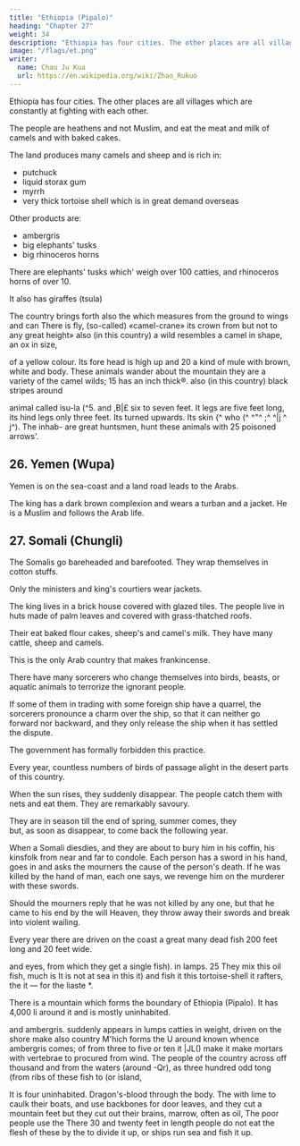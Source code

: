 ```yaml
---
title: "Ethiopia (Pipalo)"
heading: "Chapter 27"
weight: 34
description: "Ethiopia has four cities. The other places are all villages which are constantly at fighting with each other"
image: "/flags/et.png"
writer:
  name: Chau Ju Kua
  url: https://en.wikipedia.org/wiki/Zhao_Rukuo
---
```




Ethiopia has four cities. The other places are all villages which are constantly at fighting with each other.

The people are heathens and not Muslim, and eat the meat and milk of camels and with baked cakes.

The land produces many camels and sheep and is rich in:
- putchuck
- liquid storax gum
- myrrh
- very thick tortoise shell which is in great demand overseas

Other products are:
- ambergris
- big elephants' tusks
- big rhinoceros horns

There are elephants' tusks which' weigh over 100 catties, and rhinoceros horns of over 10.

It also has giraffes (tsula) 

The country brings forth also the
which measures from the ground to
wings and can
There
is
fly,
(so-called) «camel-crane»
its
crown from
but not to any great height»
also (in this country) a wild
resembles a camel in shape, an ox in
size,

of a yellow colour. Its fore
head
is
high up and 20
a kind of mule with brown, white and
body. These animals wander about the mountain
they are a variety of the camel
wilds;
15
has
an inch thick®.
also (in this country)
black stripes around

animal called isu-la (^5.
and
,B|£
six to seven feet. It
legs are five feet long, its hind legs only three feet. Its
turned upwards. Its skin
{^
who
(^
^"^
;^
^|j
^
j^). The inhab-
are great huntsmen, hunt these animals with 25
poisoned arrows'.

<!-- Notes.
1)
Pi-p'a-lo, in Cantonese, Pat-pa-lo,
which represents Par-pa-ra (see Hirth, CMnesische
Berbera, the Somali coast generally. The earliest mention of this country in
Chinese works is probably in the Yu-yang-tsa-tsu, 4,8*', which was written in the middle of the 30
ninth century. It runs as follows= «The land of Pa-pa-li
"fl Cantonese, Pat-pat-lik) is
Studien,
I,
33), is
(^^ J^
They do not
any cereals, but they eat meat; more frequently
even they prick a vein of one of their oxen, mix the blood with milk and eat it uncooked. They
have no clothes, but they wrap round their waists a sheep's skin which hangs down and covers
them. Their women are clear-skinned and well-behaved. The people of this country make their 35
own countrymen prisoners whom they sell to strangers at prices many times more than they would
in the south-western Ocean.
eat


Their products are:

- elephants' tusks
-  and a-mo perfume
^S- Cantonese o-mut, Arabic 'aribar, i. e., ambergris).
fetch (at home).
(Kffl"
'^129
BEKBEKA COAST.
1,25
((yVhen Po-ssii (Persian) traders wish to enter this country, they form a caravan of several
thousand men, and after having made (the natives) a present of strips of cloth (?
'ffi)) *11
^^
them both young and old draw blo.od by pricking themselves and take an oath
^t), after which they trade their goods.
of
«From of
5
(ife]
mr jV
old (this country) has never been subject to any foreign power. In fighting they
use elephant's tusks, ribs, and wild cattle's horns as spears, and they have corselets (ffl
^?),
and bows and arrows. They have twenty myriads of foot-soldiers. The Arabs are continually
making raids on thema. In a slightly abridged form, T'ang-shu, 222Bj1b1> snbstantially reproduces
the above..See Hirth, J. C. B. R. A. S., XXI, 219 and J. A. 0. S. XXX, 47—51.
The four towns referred to were probably Berbera
the Barbara of western mediaeval
10
writers, Zeila, which Ibn Batuta says was the capital of the country, Magadoxo, IbnBatuta's
—
Makdashan, and possibly Brawa. Ibn Batuta, op. cit., II, 180 says the Berbera country
extended from Zeila to Magadoxo.
2) Our author presumably refers only to the inhabitants of the four cities as being Moslims.
181 says the people of Zeila and Magadoxo killed
15
3) Ibn Batuta, op. cit., II, 180
several hundred camels daily for food. He also refers to the wealth in sheep of the people of the
latter place. See also what our author says of the people of Chung-li (infra, Ch. XXVII), which
—
is
also Somaliland.
among the exports from the Berbera coast
gums and cinnamon. On the
various products here mentioned, see infra, Ch. XXVII, and Pt. II.
first made known to the Chinese
5) Quotation from Ling-wai-tai-ta, 3,6". The ostrich was
brought to the court of China
were
when
some
century
of
our
era,
second
the
of
beginning
in the
aParthian bird»). See
from Parthia. The Chinese then called them An-si-tsio
J^^
25 H6u-Han-shu, 88, and Hirth, China and Roman Orient, 39. In the Wei-shu, 102,12'', no name
camel, which feed on herbs and
is given them, they are simply «big birds which resemble a
4)
The
20 myrrh, a
Periplus, in the first
frankincense, tin,
little
century, mentions
ivory, tortoise-shell, odoriferous
^
(^
flesh
and are able
to
eat fire».
In the T'ang-shu, 22lB,7='
it is
said that this bird is commonly-
of colour, its feet like those of the
,|^) It is seven feet high, black
iron.
is
to
eat
and
able
day,
hundred
U
a
three
camel, it can travel
and
by the Arabs teir al-djamdl,
usMuriimrgh
Persians
the
called
by
is
ostrich
The
30
and Bret-
both meaning <(camel-bird». See Actes du Congrfes Internat. Oriental., 1889, 21—22,
called
<(camel-bird» ()E£
schneider, Mediaeval
our author)
35
all
2,
travel., 87, n. 132.
cit., 3,6) says the lo-fo-hau (he uses the same name for the ostrich as
which, according to his views, apparently, embraced
found in K'un-lun-ts'ong-k'i
to be a great island. See infra, Ch. XXXVIII,
conceived
he
the east coast of Afiica, but which
Ch6u
note
K'u-fei (op.
—
is
1.
6)
Tsu-la, in Cantonese, is'o-lap,
is,
of course, the girafe.
The Chinese name
is
Persian
«camel-ox») «girafe»,in Arabic zarafa.
zurnapa, surnapa (Meninski, but commonly mMurgav,\. e.
think
the girafe is a variety of camel. He
people
some
that
remarks
Masudi, op. cit., Ill, 3,
—
the Blacks.
very plentiful in the country of the Zanj
period we hear of the
in parts of southern Abyssinia. In the Ming
found
is
7)
near Magadoxo;
Brawa
of
as found in the country
(;f; ^J |^)
..spotted /«-?«» (:^ Ig
species
of zebra,
a
this
was
that
conjectures
Bretschneider, Ancient Chinese and Arabs, 27,
40 adds, that
it is
The zebra
^)
«Tiger-horse.> of the ancients.
Africa, etc., 16, noted that the people of Magadoxo «use
East
of
Coasts
the Hippotigris Burchelli, or
45
Duarte Barbosa,
herbs with their arrows».
Douw, the130
-->


## 26. Yemen (Wupa)

Yemen is on the sea-coast and a land road leads to the Arabs. 

The king has a dark brown complexion and wears a turban and a jacket. He is a Muslim and follows the Arab life. 

<!-- 
Note.
The name Wu-pa does not occur in any other mediaeval Chinese work known to us. It
appears possible that it is the same place referred to by Kia Tan as Wu-la (|& W]\) and 10
which, there
p. 133) that
this
is
some reason
may have been Sohar. See supra, p. 14, n. 1.
Oman, was like Wu-pa in people and
is certainly
We are told (infra,
general conditions;
strengthens the belief that the two localities were in pretty close proximity to each other.
Edrisi (Jaubert's trans.,
all
to think,
Wong-man, which
J,
152) speaking of Sohar says= ((Formerly there
parts of the world to bring the products of
Yemen and
came there traders from
export all kinds of things, and this 15
contributed to the prosperity of the country, which was besides rich in dates,
quinces and other fruits of superior quality. Expeditions to China were
come
figs,
made from
pomegranates,
there; but all
an end» since the rise of the pirate nest on the island of Kish,
which drove the trade of the Persian Gulf back to Aden.
this state of things has
to
 -->


## 27. Somali (Chungli)

The Somalis go bareheaded and barefooted. They wrap themselves in cotton stuffs. 

Only the ministers and king's courtiers wear jackets. 

The king lives in a brick house covered with glazed tiles. The people live in huts made of palm leaves and covered with grass-thatched roofs. 

Their eat baked flour cakes, sheep's and
camel's milk. They have many cattle, sheep and camels. 

This is the only Arab country that makes frankincense.

There have many sorcerers who change themselves into birds, beasts, or aquatic animals to terrorize the ignorant people. 

If some of them in trading with some foreign ship have a quarrel, the sorcerers pronounce a charm over the ship, so that it can neither go forward nor backward, and they only release the ship when it has settled the dispute. 

The government has formally forbidden this
practice.

Every year, countless numbers of birds of passage alight in the desert parts of this country.

When the sun rises, they suddenly disappear. The people catch them with nets and eat them. They are remarkably savoury. 

They are in season till the end of spring,
summer comes, they  
but, as soon as
disappear, to
come back the
following year.

When a Somali diesdies, and they are about to bury him in his coffin, his kinsfolk from near and far to condole. Each person has a sword in his hand, goes in and asks the mourners the cause of the person's death. If he was killed by the hand of man, each one says, we revenge him on the murderer with these swords. 

Should the mourners reply that he was not killed by any one, but that he came to his end by the
will Heaven, they throw away their swords and break into violent wailing.

Every year there are driven on the coast a great many dead fish 200 feet long and 20 feet wide. 

and eyes, from which they get
a single
fish).
in lamps.
25
They mix
this oil
fish,
much
is 
It is not
at sea
in this
it)
and
fish it
this
tortoise-shell
it
rafters, the
it
—
for the
liaste
*.

There is a mountain which forms the boundary of Ethiopia (Pipalo). It has 4,000 li around it and is mostly uninhabited. 


and ambergris.
suddenly appears in lumps
catties in weight, driven on the shore
make
also
country M'hich forms the
U around
known whence ambergris comes;
of from three to five or ten
it
|JL()
make
it
make mortars with
vertebrae to
procured from
wind. The people of the country
across
off
thousand
and from the waters (around
-Qr),
as three hundred odd tong (from
ribs of these fish to
(or island,

It is four
uninhabited. Dragon's-blood
through the body. The
with lime to caulk their boats, and use
backbones for door leaves, and they cut
a mountain
feet
but they cut out their brains, marrow,
often as
oil,
The poor people use the
There
30
and twenty
feet in length
people do not eat the flesh of these
by the
to divide it up, or ships
run
sea and fish it up.


<!-- Notes.
Chung-H, as a name of a country, does not occur in any other Chinese writer hefore
is no douht, however, that the region to which it is applied is the
Somali coast, but it included the island of Socotra. The name itself is not identified; it seems to
point to the word Zing, Zang or Zenj, for the mediaeval Arab writers refer to this region as the 
or after
Chau Ju-kua. There
wcountry of the Blacksa (Zanj).
Ibn Batuta,

180 says, the country of the Blacks extended

from Zeila oa the Beibera ccast to Magadoxo. See also Masudi, op. cit., Ill, 6, aad supra. The
town in which the king of Chung-li lived may well have been Magadoxo.
Libyan frankincense,
2) The African frankincense, also called by the Ancients Peratic and
was found according to the Periplus (§ 11), near Cape Aromata (Eas Jardafun), and there only;
it was of the very finest quality. See also infra, Pt. II.
produces, frankincense. See Bent, Southern Arabia, 380, S8t.
Barahnagar, which was
3) Ibn Batuta, IV, 227, says that the natives of the island of
Marco Polo (II, 399)
enchantment.
by
between Bengal and Sumatra, used to raise storms
speaks of the sorcery of the people of Socotra in nearly the same terms as Chau Jn-kua= «And
the supply,
Ch.
it
says,
was most abundant, and
Socotra produced, and
II.
you must know that
5
still
in this Island there are the best enchanters in the world. It is true that 10
of his ability; but 'tis all to no purpose, for
and so must they also. I will give you a sample of
their enchantments. There, if a ship be sailing past with a fair wind and a strong, they will raise
a contrary wind and compel her to turn back. In. fact they make the wind blow as they list, and
their Archbishop forbids the practice to the best
they insist that their forefathers followed
it,
produce great tempests and disasters; and other such sorceries they perform, which
it
will be IB
better to say nothing about in our Book».
Friar
Joanno dos Santos
(A.
D. 1597) says «In the
He
of Zanzibar dwelt one Chande, a
great Sorcerer, which caused his Pangayo, which the Factor had taken against his
will, to
stand
were in defiance of the Winde, till the Factor had satisfied him, and then to fly forth
the River after her fellowes at his words. He made that a Portugall which had angered him, 20
could never open his mouth to speake, but a Cocke crowed in his belly, till he had reconciled
still
as
it
himselfe= with other like odious sorceries». See
Purchas, His
Pilgrimes, IX, 254.
Not twenty years ago Theo. Bent found that the Somalis were afraid of the witchcraft of
the natives of Socotra. Theo. Bent, Southern Arabia, 361.
4) Eastern and Western mediaeval writers all speak of the vast numbers of whales in the 25
Indian Ocean and the Persian Gulf. Kazwini says that whales were often caught by the low tide
in the channels near Basra.
The people harpooned them and got much oil out
Beinaud, Relations, I, 145
of the brain,
which
— 146. Marco Polo
they used for their lamps and smearing ships.
speaks of the capture of whales by the people of Socotra, and of the great abundance of whales
and of capdols («oil-heads», spermaceti whales) oflf tlie Zanguebar coast (II, 399, 404).
30
Tong (}^) is not known as a measure of capacity. It is usually the Sanskrit tola, a
weight equal to 4 mashas. In our text the character must transcribe some other foreign word,
Persian probably. Conf. supra, p. 69j n. 2. Edrisi, I, 95, 06, says= «A11 Chinese ships, big or little,
which sail the sea of China, are solidly built of wood. The pieces bearing the one on the other
are arranged in geometric figures, secured (against leaking) by
flour
and whale
oil ...
.
This oily substance
is
Fars, of Oman, and in the seas of India and China
to caulk their ships». Conf. also
Reinaud,
famous
in the
palm fibres and caulked with 35
Yemen, at Aden, on the coast of
The people of these regions use
Relations,
I,
144
this substance
— 146.
All authors from the time of Nearchus (Arrian, Hist. Indica, §§ 29, 30) have spoken of
Makran coast built with whale bones; although I find no references to this 40
custom having obtained on the Berbera or Somali coast, there is no reason to suppose that it did
the huts on the
not.
See
M" Crindle, Commerce and
The Periplus
navigation of the Erythrsean Sea, 196, 197.
30) already mentions dragon's-blood
as a product of the island of
has continued one of the principal exports of the island ever since.
See infra, Pt. II, Ch. IV. Socotra was famous from ancient times for its aloes which, according to 45
Edrisi (I, 47), was exported thence to the East and the West. Heyd, Hist, du Commerce, II, 563.
5)
(§
Dioskorides (Socotra), and
Marco Polo
(II,
-
it
399) speaks of the ambergris of the island. See infra, Pt.
II,
Ch.
XXX
and
XLI, and Reinaud, Relations, I, 139. Also Duarte Barbosa, op. cit, 30.
The island of Socotra is very mountainous; Mount Haghier arises in many jagged and
stupendous peaks to the height of nearly 5,000 feet... The glory of Mount Haghier is undoubtedly 50
its dragon's-blood tree (Dracaenia cinnahari), found scattered at an elevation of about
1,000 feet
and upwards over the greater part of Sokotra»... Theo. Bent, Southern Arabia -->



